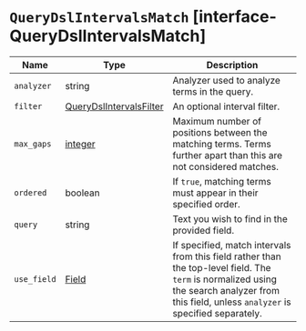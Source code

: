 # `QueryDslIntervalsMatch` [interface-QueryDslIntervalsMatch]

| Name | Type | Description |
| - | - | - |
| `analyzer` | string | Analyzer used to analyze terms in the query. |
| `filter` | [QueryDslIntervalsFilter](./QueryDslIntervalsFilter.md) | An optional interval filter. |
| `max_gaps` | [integer](./integer.md) | Maximum number of positions between the matching terms. Terms further apart than this are not considered matches. |
| `ordered` | boolean | If `true`, matching terms must appear in their specified order. |
| `query` | string | Text you wish to find in the provided field. |
| `use_field` | [Field](./Field.md) | If specified, match intervals from this field rather than the top-level field. The `term` is normalized using the search analyzer from this field, unless `analyzer` is specified separately. |
